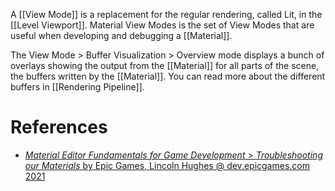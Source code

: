A [[View Mode]] is a replacement for the regular rendering, called Lit, in the [[Level Viewport]].
Material View Modes is the set of View Modes that are useful when developing and debugging a [[Material]].

The View Mode > Buffer Visualization > Overview mode displays a bunch of overlays showing the output from the [[Material]] for all parts of the scene, the buffers written by the [[Material]].
You can read more about the different buffers in [[Rendering Pipeline]].

# References

- [_Material Editor Fundamentals for Game Development_ > _Troubleshooting our Materials_ by Epic Games, Lincoln Hughes @ dev.epicgames.com 2021](https://dev.epicgames.com/community/learning/courses/pm/unreal-engine-material-editor-fundamentals-for-game-development/ZmD/unreal-engine-troubleshooting-our-materials)
